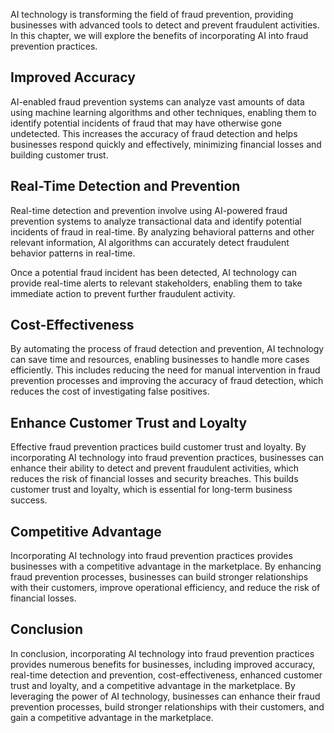 
AI technology is transforming the field of fraud prevention, providing businesses with advanced tools to detect and prevent fraudulent activities. In this chapter, we will explore the benefits of incorporating AI into fraud prevention practices.

Improved Accuracy
-----------------

AI-enabled fraud prevention systems can analyze vast amounts of data using machine learning algorithms and other techniques, enabling them to identify potential incidents of fraud that may have otherwise gone undetected. This increases the accuracy of fraud detection and helps businesses respond quickly and effectively, minimizing financial losses and building customer trust.

Real-Time Detection and Prevention
----------------------------------

Real-time detection and prevention involve using AI-powered fraud prevention systems to analyze transactional data and identify potential incidents of fraud in real-time. By analyzing behavioral patterns and other relevant information, AI algorithms can accurately detect fraudulent behavior patterns in real-time.

Once a potential fraud incident has been detected, AI technology can provide real-time alerts to relevant stakeholders, enabling them to take immediate action to prevent further fraudulent activity.

Cost-Effectiveness
------------------

By automating the process of fraud detection and prevention, AI technology can save time and resources, enabling businesses to handle more cases efficiently. This includes reducing the need for manual intervention in fraud prevention processes and improving the accuracy of fraud detection, which reduces the cost of investigating false positives.

Enhance Customer Trust and Loyalty
----------------------------------

Effective fraud prevention practices build customer trust and loyalty. By incorporating AI technology into fraud prevention practices, businesses can enhance their ability to detect and prevent fraudulent activities, which reduces the risk of financial losses and security breaches. This builds customer trust and loyalty, which is essential for long-term business success.

Competitive Advantage
---------------------

Incorporating AI technology into fraud prevention practices provides businesses with a competitive advantage in the marketplace. By enhancing fraud prevention processes, businesses can build stronger relationships with their customers, improve operational efficiency, and reduce the risk of financial losses.

Conclusion
----------

In conclusion, incorporating AI technology into fraud prevention practices provides numerous benefits for businesses, including improved accuracy, real-time detection and prevention, cost-effectiveness, enhanced customer trust and loyalty, and a competitive advantage in the marketplace. By leveraging the power of AI technology, businesses can enhance their fraud prevention processes, build stronger relationships with their customers, and gain a competitive advantage in the marketplace.
